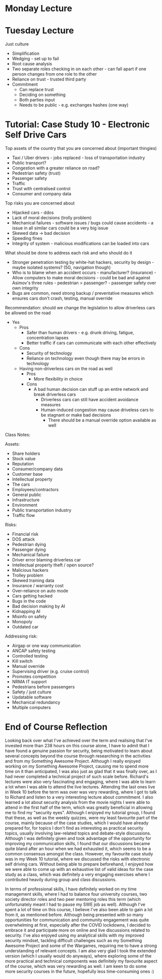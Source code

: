 # Monday Lecture



# Tuesday Lecture

Just culture

- Simplification
- Wedging - set up to fail
- Root cause analysis
- Two separate roles checking in on each other - can fall apart if one person changes from one role to the other
- Reliance on trust - trusted third party
- Commitment
  - Can replace trust
  - Deciding on something
  - Both parties input
  - Needs to be public - e.g. exchanges hashes (one way)







# Tutorial: Case Study 10 - Electronic Self Drive Cars

Top assets of the country that you are concerned about (important thingies)

- Taxi / Uber drivers - jobs replaced - loss of transportation industry
- Public transport?
- Congestion with a greater reliance on road?
- Pedestrian safety (trust)
- Passenger safety
- Traffic
- Trust with centralised control
- Consumer and company data

Top risks you are concerned about

- Hijacked cars - ddos
- Lack of moral decisions (trolly problem)
- Mechanical failures - software issues / bugs could cause accidents - a issue in all similar cars could be a very big issue
- Skewed data -> bad decision
- Speeding fines
- Integrity of system - malicious modifications can be loaded into cars

What should be done to address each risk and who should do it

- Stronger penetration testing by white-hat hackers, security by design - maybe isolated systems? (5G, navigation though)
- Who is to blame when an accident occurs - manufacturer? (insurance) - Allow computers to make moral decisions - could be bad and against Asimov's three rules - pedestrian > passenger? - passenger safety over own integrity
- Bugs are common, need strong backup / preventative measures which ensures cars don't crash, testing, manual override

Recommendation: should we change the legislation to allow driverless cars be allowed on the road

- Yes
  - Pros
    - Safer than human drivers - e.g. drunk driving, fatigue, concentration lapses
    - Better traffic if cars can communicate with each other effectively
  - Cons
    - Security of technology
    - Reliance on technology even though there may be errors in technology
  - Having non-driverless cars on the road as well
    - Pros
      - More flexibility in choice
    - Cons
      - A bad human decision can stuff up an entire network and break driverless cars
        - Driverless cars can still have accident avoidance measures
        - Human-induced congestion may cause driveless cars to be stagnant or make bad decisions
          - There should be a manual override option available as well

Class Notes:

Assets:

- Share holders
- Stock value
- Reputation
- Consumer/company data
- Customer base
- Intellectual property
- The cars
- Employees/contractors
- General public
- Infrastructure
- Environment
- Public transportation industry
- Traffic flow

Risks:

- Financial risk
- DOS attack
- Pedestrian dying
- Passenger dying
- Mechanical failure
- Driver error blaming driverless car
- Intellectual property theft / open source?
- Malicious hackers
- Trolley problem
- Skewed training data
- Insurance / warranty cost
- Over-reliance on auto mode
- Cars getting hacked
- Bugs in the code
- Bad decision making by AI
- Kidnapping AI
- Misinfo on safety
- Monopoly
- Outdated car

Addressing risk:

- Airgap or one way communication
- ANCAP safety testing
- Controlled testing
- Kill switch
- Manual override
- Supervising driver (e.g. cruise control)
- Promotes competition
- NRMA IT support
- Pedestrians before passengers
- Safety / just culture
- Updatable software
- Mechanical redundancy
- Multiple computers



# End of Course Reflection

Looking back over what I've achieved over the term and realising that I've invested more than 238 hours on this course alone, I have to admit that I have found a genuine passion for security, being motivated to learn about several concepts beyond the course through researching in the activities and from my Something Awesome Project. Although I really enjoyed working on my Something Awesome Project, causing me to spend more time on it than anticipated, I was also just as glad that it was finally over, as I had never completed a technical project of such scale before. Richard's lectures were also very fascinating and engaging, where I was able to learn a lot when I was able to attend the live lectures. Attending the last ones live in Week 10 before the term was over was very rewarding, where I got to talk to Richard and listen to a very interesting lecture about commitment. I also learned a lot about security analysis from the movie nights I were able to attend in the first half of the term, which was greatly beneficial in allowing me to find my "security eyes". Although I enjoyed my tutorial group, I found that these, as well as the weekly quizzes, were my least favourite part of the course, mainly because of the case studies, which I would have already prepared for, for topics I don't find as interesting as practical security topics, usually involving law-related topics and debate-style discussions. Although I was definitely given and took advantage of the opportunity for improving my communication skills, I found that our discussions became quite bland after an hour when we had exhausted it, which seems to be a common consensus amongst the class. However, my favourite case study was in my Week 10 tutorial, where we discussed the risks with electronic self driving cars. Without being able to prepare beforehand, I enjoyed how we were able to come up with an exhaustive list of valid ideas for the case study as a class, which was definitely a very engaging exercises where I contributed heavily during group and class discussions. 

In terms of professional skills, I have definitely worked on my time management skills, where I had to balance four university courses, two society director roles and two peer mentoring roles this term (which unfortunately meant I had to pause my SWE job as well). Although I've spent a lot of time on this course, I believe I've also been able to gain a lot from it, as mentioned before. Although being presented with so many opportunities for communication and community engagement was quite overwhelming at first, especially after the COVID lockdowns, I decided to embrace it and participate more on online and live discussions related to security. I've also enjoyed using my analytical skills with my improved security mindset, tackling difficult challenges such as my Something Awesome Project and some of the Wargames, requiring me to have a strong understanding of relevant concepts. I am also very glad I took the extended version (which I usually would do anyways), where exploring some of the more practical and technical components was definitely my favourite aspect of the course, which was very rewarding as well. I am keen to do some more security courses in the future, hopefully less time-consuming ones :)





